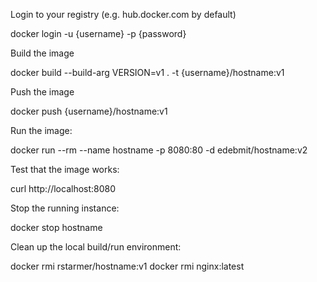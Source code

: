 Login to your registry (e.g. hub.docker.com by default)

docker login -u {username} -p {password}

Build the image

docker build --build-arg VERSION=v1 . -t {username}/hostname:v1

Push the image

docker push {username}/hostname:v1

Run the image:

docker run --rm --name hostname -p 8080:80 -d edebmit/hostname:v2

Test that the image works:

curl http://localhost:8080

Stop the running instance:

docker stop hostname

Clean up the local build/run environment:

docker rmi rstarmer/hostname:v1
docker rmi nginx:latest

